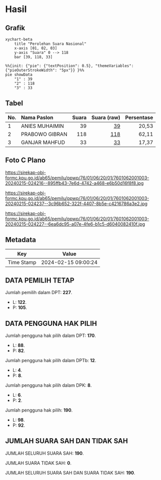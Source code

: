 # Hasil

## Grafik

```mermaid
xychart-beta
    title "Perolehan Suara Nasional"
    x-axis [01, 02, 03]
    y-axis "Suara" 0 --> 118
    bar [39, 118, 33]
```

```mermaid
%%{init: {"pie": {"textPosition": 0.5}, "themeVariables": {"pieOuterStrokeWidth": "5px"}} }%%
pie showData
    "1" : 39
    "2" : 118
    "3" : 33
```

## Tabel

| No. | Nama Paslon    | Suara | Suara (raw) | Persentase |
|:--- |:-------------- | -----:| -----------:| ----------:|
| 1   | ANIES MUHAIMIN | 39    | [39][p-1]   | 20,53      |
| 2   | PRABOWO GIBRAN | 118   | [118][p-2]  | 62,11      |
| 3   | GANJAR MAHFUD  | 33    | [33][p-3]   | 17,37      |


[p-1]: https://github.com/gigit-pemilu/pemilu-2024/blob/main/pilpres/hitung-suara/sub/76-sulawesi-barat/sub/01-pasangkayu/sub/06-duripoku/sub/2001-tammarunang/sub/003-tps/sub/paslon-1.txt
[p-2]: https://github.com/gigit-pemilu/pemilu-2024/blob/main/pilpres/hitung-suara/sub/76-sulawesi-barat/sub/01-pasangkayu/sub/06-duripoku/sub/2001-tammarunang/sub/003-tps/sub/paslon-2.txt
[p-3]: https://github.com/gigit-pemilu/pemilu-2024/blob/main/pilpres/hitung-suara/sub/76-sulawesi-barat/sub/01-pasangkayu/sub/06-duripoku/sub/2001-tammarunang/sub/003-tps/sub/paslon-3.txt

## Foto C Plano

https://sirekap-obj-formc.kpu.go.id/ab65/pemilu/ppwp/76/01/06/20/01/7601062001003-20240215-024216--895ffb43-7e6d-4742-a468-e6b50d16f8f8.jpg

https://sirekap-obj-formc.kpu.go.id/ab65/pemilu/ppwp/76/01/06/20/01/7601062001003-20240215-024237--3c96b652-322f-4407-8b5e-c4216786a3e2.jpg

https://sirekap-obj-formc.kpu.go.id/ab65/pemilu/ppwp/76/01/06/20/01/7601062001003-20240215-024227--6ea6dc95-a07e-4fe6-b1c5-d6040082410f.jpg


## Metadata

| Key        | Value               |
| ---------- | ------------------- |
| Time Stamp | 2024-02-15 09:00:24 |


## DATA PEMILIH TETAP

Jumlah pemilih dalam DPT: **227**.
 * L: **122**.
 * P: **105**.

## DATA PENGGUNA HAK PILIH

Jumlah pengguna hak pilih dalam DPT: **170**.
 * L: **88**.
 * P: **82**.

Jumlah pengguna hak pilih dalam DPTb: **12**.
 * L: **4**.
 * P: **8**.

Jumlah pengguna hak pilih dalam DPK: **8**.
 * L: **6**.
 * P: **2**.

Jumlah pengguna hak pilih: **190**.
 * L: **98**.
 * P: **92**.

## JUMLAH SUARA SAH DAN TIDAK SAH

JUMLAH SELURUH SUARA SAH: **190**.

JUMLAH SUARA TIDAK SAH: **0**.

JUMLAH SELURUH SUARA SAH DAN SUARA TIDAK SAH: **190**.


